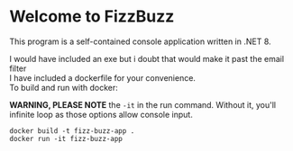 ﻿# Welcome to FizzBuzz

This program is a self-contained console application written in .NET 8.

I would have included an exe but i doubt that would make it past the email filter\
I have included a dockerfile for your convenience.\
To build and run with docker:

**WARNING, PLEASE NOTE** the `-it` in the run command. Without it, you'll infinite loop as those options allow console input.
```
docker build -t fizz-buzz-app .
docker run -it fizz-buzz-app
```